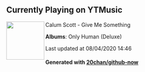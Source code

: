 ## Currently Playing on YTMusic

[<img align="left" width="100" src="https://lh3.googleusercontent.com/4MhCNDu-7eH1nNjQZAAsrqDmITTo4eS9oNMmsXxLJAR_3aiXrdIRDq63Q6qxShMlqjYnwPYMDf73MTgozg">](https://music.youtube.com/channel/UCuPY6msZGySMzTpKLjyeO8g)

Calum Scott - Give Me Something

**Albums**: Only Human (Deluxe)

Last updated at 08/04/2020 14:46

#### Generated with [20chan/github-now](https://github.com/20chan/github-now)


<!--
**20chan/20chan** is a ✨ _special_ ✨ repository because its `README.md` (this file) appears on your GitHub profile.

Here are some ideas to get you started:

- 🔭 I’m currently working on ...
- 🌱 I’m currently learning ...
- 👯 I’m looking to collaborate on ...
- 🤔 I’m looking for help with ...
- 💬 Ask me about ...
- 📫 How to reach me: ...
- 😄 Pronouns: ...
- ⚡ Fun fact: ...
-->
